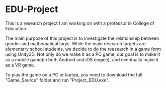 # EDU-Project

This is a research project I am working on with a professor in College of Education.<br>

The main purpose of this project is to investigate the relationship between gender and mathematical logic.
While the main research targets are elementary school students, we decide to do the reasearch in a game form using Unity3D.
Not only do we make it as a PC game, our goal is to make it as a mobile game(in both Android and iOS engine),
and eventually make it as a VR game.<br>

To play the game on a PC or laptop, you need to download the full "Game_Source" folder and run "Project_EDU.exe".

